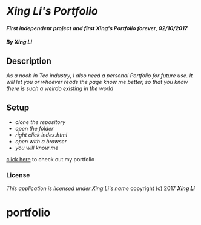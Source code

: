 # _**Xing Li's Portfolio**_

#### _First independent project and first Xing's Portfolio forever, 02/10/2017_

#### _By Xing Li_

## Description

_As a noob in Tec industry, I also need a personal Portfolio for future use. It will let you or whoever reads the page know me better, so that you know there is such a weirdo existing in the world_

## Setup

* _clone the repository_
* _open the folder_
* _right click index.html_
* _open with a browser_
* _you will know me_

[click here](https://github.com/msuli1120/portfolio.git) to check out my portfolio

### License
*This application is licensed under Xing Li's name*
copyright (c) 2017 **_Xing Li_**
# portfolio
